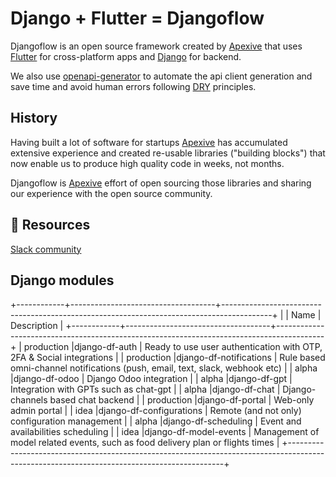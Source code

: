 # Django + Flutter = Djangoflow

Djangoflow is an open source framework created by [Apexive](https://apexive.com "Top-notch software development for startups. In weeks, not months.")
that uses [Flutter](https://flutter.dev) for cross-platform apps and [Django](https://www.djangoproject.com "Django is a high-level Python web framework that encourages rapid development and clean, pragmatic design") for backend.

We also use [openapi-generator](https://openapi-generator.tech/docs/generators/dart/) to automate the api client generation and save time and avoid human errors following [DRY](https://apexive.com/post/zero-technical-debt) principles.

## History

Having built a lot of software for startups [Apexive](https://apexive.com "Top-notch software development for startups. In weeks, not months.") has accumulated extensive experience and created re-usable libraries ("building blocks") that now enable us to produce high quality code in weeks, not months.

Djangoflow is [Apexive](https://apexive.com "Top-notch software development for startups. In weeks, not months.") effort of open sourcing those libraries and sharing our experience with the open source community.

## 📍 Resources
[Slack community](https://join.slack.com/t/apexiverse/shared_invite/zt-1ols0scna-Pl~WaO2SA3SBTZyuL1vlvg)

## Django modules
+------------+------------------------------------+------------------------------------------------------------------------------------------+
|            | Name                               | Description                                                                              |
+------------+------------------------------------+------------------------------------------------------------------------------------------+
| production |django-df-auth                      | Ready to use user authentication with OTP, 2FA & Social integrations                     | 
| production |django-df-notifications             | Rule based omni-channel notifications (push, email, text, slack, webhook etc)            |
| alpha      |django-df-odoo                      | Django Odoo integration                                                                  |
| alpha      |django-df-gpt                       | Integration with GPTs such as chat-gpt                                                   |
| alpha      |django-df-chat                      | Django-channels based chat backend                                                       |
| production |django-df-portal                    | Web-only admin portal                                                                    |
| idea       |django-df-configurations            | Remote (and not only) configuration management                                           |
| alpha      |django-df-scheduling                | Event and availabilities scheduling                                                      |
| idea       |django-df-model-events              | Management of model related events, such as food delivery plan or flights times          |
+--------------------------------------------------------------------------------------------------------------------------------------------+
